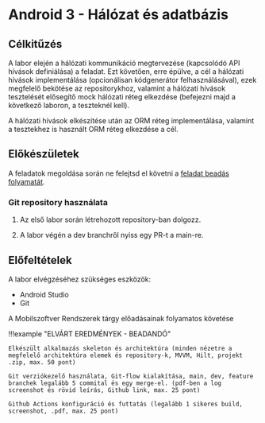 # Android 3 - Hálózat és adatbázis

## Célkitűzés

A labor elején a hálózati kommunikáció megtervezése (kapcsolódó API hívások definiálása) a feladat. Ezt követően, erre épülve, a cél a hálózati hívások implementálása (opcionálisan kódgenerátor felhasználásával), ezek megfelelő bekötése az repositorykhoz, valamint a hálózati hívások tesztelését elősegítő mock hálózati réteg elkezdése (befejezni majd a következő laboron, a teszteknél kell).  

A hálózati hívások elkészítése után az ORM réteg implementálása, valamint a tesztekhez is használt ORM réteg elkezdése a cél. 


## Előkészületek

A feladatok megoldása során ne felejtsd el követni a [feladat beadás folyamatát](../../tudnivalok/github/GitHub.md).

### Git repository használata

1. Az első labor során létrehozott repository-ban dolgozz.

2. A labor végén a dev branchről nyiss egy PR-t a main-re.

## Előfeltételek 

A labor elvégzéséhez szükséges eszközök: 

- Android Studio
- Git

A Mobilszoftver Rendszerek tárgy előadásainak folyamatos követése 

!!!example "ELVÁRT EREDMÉNYEK - BEADANDÓ" 

    Elkészült alkalmazás skeleton és architektúra (minden nézetre a megfelelő architektúra elemek és repository-k, MVVM, Hilt, projekt .zip, max. 50 pont)  

    Git verziókezelő használata, Git-flow kialakítása, main, dev, feature branchek legalább 5 commital és egy merge-el. (pdf-ben a log screenshot és rövid leírás, Github link, max. 25 pont)  

    Github Actions konfiguráció és futtatás (legalább 1 sikeres build, screenshot, .pdf, max. 25 pont) 